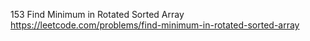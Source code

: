 153 Find Minimum in Rotated Sorted Array https://leetcode.com/problems/find-minimum-in-rotated-sorted-array